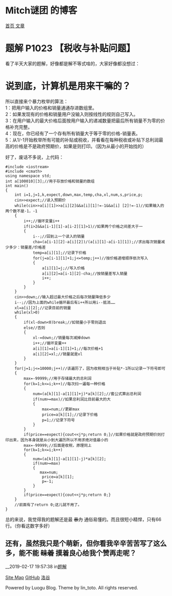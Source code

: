 # Mitch谜团 的博客

[ 首页 ](.) [文章](.)

#  题解 P1023 【税收与补贴问题】

看了半天大家的题解，好像都是解不等式啥的，大家好像都没想过：

# 说到底，计算机是用来干嘛的？

所以直接来个暴力枚举的算法：  
1：把用户输入的价格和销量通通存进数组里。  
2：如果发现有的价格和销量用户没输入则按线性的规则自己写入。  
3：在用户输入的最大价格后面按用户输入的递减数量把最后所有销量不为零的价格补充完整。  
4：现在，你已经有了一个存有所有销量大于等于零的价格-销量表。  
5：从1/-1开始枚举所有可能的补贴或税收，并看看在每种税收或补贴下总利润最高的价格是不是政府预期价，如果是则打印。（因为从最小的开始找的）

好了，废话不多说，上代码：

    
    
    #include <iostream>
    #include <cmath>
    using namespace std;
    int a[100010][3];//用于存放价格和销量的数组
    int main()
    {
        int i=1,j=1,k,expect,down,max,temp,cha,xl,num,s,price,p;
        cin>>expect;//读入预期价
        while(cin>>a[i][1]>>a[i][2]&&a[i][1]!=-1&&a[i] [2]!=-1)//如果输入的两个数不是-1，-1
        {
            i++;//循环变量i++
            if(i>2&&a[i-1][1]-a[i-2][1]>1)//如果两个价格之间差大于一
            {
                i--;//回到上一个读入的销量
                cha=(a[i-1][2]-a[i][2])/(a[i][1]-a[i-1][1]);//求出每次销量减少多少：销量差/价格差
                temp=a[i][1];//记录下价格
                for(j=a[i-1][1]+1;j<=temp;j++)//按价格递增顺序依次写入
                {
                    a[i][1]=j;//写入价格
                    a[i][2]=a[i-1][2]-cha;//按销量差写入销量
                    i++;
                }
            }
        }
        cin>>down;//输入超过最大价格之后每次销量降低多少
        i--;//因为上面的while循环最后有i++所以用i--抵消……
        xl=a[i][2];//记录目前的销量
        while(xl>0)
        {
            if(xl-down<0)break;//如销量小于零则退出
            else//否则
            {
                xl-=down;//销量每次减掉down
                i++;//循环变量++
                a[i][1]=a[i-1][1]+1;//每次价格+1
                a[i][2]=xl;//销量就是xl
            }
        }
        for(j=1;j<=10000;j++)//该遍历了，因为收税相当于补贴*-1所以记录一下符号即可
        {
            max=-99999;//用于存储最大的总利润
            for(k=1;k<=i;k++)//每次扫一遍每一种价格
            {
                num=(a[k][1]-a[1][1]+j)*a[k][2];//套公式算出总利润
                if(num>=max)//如果总利润比目前最大的大
                {
                    max=num;//更新max
                    price=a[k][1];//记录下价格
                    p=1;//记录下符号
                }
            }
            if(price==expect){cout<<j*p;return 0;}//如果价格就是政府预期价则打印出来，因为本身就是从小到大遍历所以不用求绝对值最小的
            max=-99999;//后面是收税，原理同上
            for(k=1;k<=i;k++)
            {
                num=(a[k][1]-a[1][1]-j)*a[k][2];
                if(num>=max)
                {
                   max=num;
                    price=a[k][1];  
                    p=-1;
                }
            }
            if(price==expect){cout<<j*p;return 0;}
        }
        //前面有了return 0;这儿就不用了。
    }

总的来说，我觉得我的题解还是最 ~~暴力~~ 通俗易懂的。而且很短小精悍，只有66行。（你看这数字多好）

## 还有，虽然我只是个萌新，但你看我辛辛苦苦写了这么多，能不能 ~~昧着~~ 摸着良心给我个赞再走呢？

  

__2019-02-17 19:57:38 in[题解](.#type=题解)

[Site Map](_sitemap) [GitHub](https://github.com/luogu-dev/luogu-blog-frontend) [洛谷](https://www.luogu.com.cn)

Powered by Luogu Blog. Theme by lin_toto. All rights reserved.

